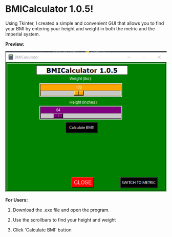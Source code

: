 # BMICalculator 1.0.5!

 Using Tkinter, I created a simple and convenient GUI that allows you to find your BMI by entering your height and weight in both the metric and the imperial system. 
 
  **Preview:**
 
 ![](images/Preview_Img.png)
 
 
 **For Users:**
 
 1. Download the .exe file and open the program. 
 
 2. Use the scrollbars to find your height and weight
 
 3. Click 'Calculate BMI' button


 
 
